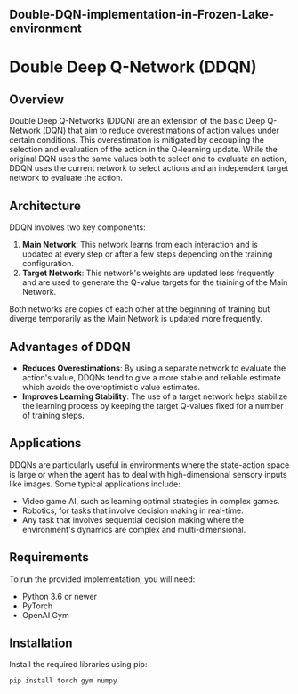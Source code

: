 ## Double-DQN-implementation-in-Frozen-Lake-environment

# Double Deep Q-Network (DDQN)

## Overview
Double Deep Q-Networks (DDQN) are an extension of the basic Deep Q-Network (DQN) that aim to reduce overestimations of action values under certain conditions. This overestimation is mitigated by decoupling the selection and evaluation of the action in the Q-learning update. While the original DQN uses the same values both to select and to evaluate an action, DDQN uses the current network to select actions and an independent target network to evaluate the action.

## Architecture
DDQN involves two key components:
1. **Main Network**: This network learns from each interaction and is updated at every step or after a few steps depending on the training configuration.
2. **Target Network**: This network's weights are updated less frequently and are used to generate the Q-value targets for the training of the Main Network.

Both networks are copies of each other at the beginning of training but diverge temporarily as the Main Network is updated more frequently.

## Advantages of DDQN
- **Reduces Overestimations**: By using a separate network to evaluate the action's value, DDQNs tend to give a more stable and reliable estimate which avoids the overoptimistic value estimates.
- **Improves Learning Stability**: The use of a target network helps stabilize the learning process by keeping the target Q-values fixed for a number of training steps.

## Applications
DDQNs are particularly useful in environments where the state-action space is large or when the agent has to deal with high-dimensional sensory inputs like images. Some typical applications include:
- Video game AI, such as learning optimal strategies in complex games.
- Robotics, for tasks that involve decision making in real-time.
- Any task that involves sequential decision making where the environment's dynamics are complex and multi-dimensional.

## Requirements
To run the provided implementation, you will need:
- Python 3.6 or newer
- PyTorch
- OpenAI Gym

## Installation
Install the required libraries using pip:

```bash
pip install torch gym numpy

